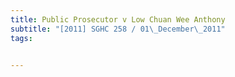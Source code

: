 ```yaml
---
title: Public Prosecutor v Low Chuan Wee Anthony 
subtitle: "[2011] SGHC 258 / 01\_December\_2011"
tags:


---
```


